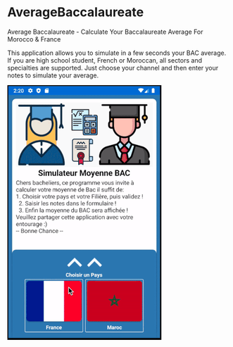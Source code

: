 # AverageBaccalaureate
Average Baccalaureate - Calculate Your Baccalaureate Average For Morocco &amp; France

This application allows you to simulate in a few seconds your BAC average. If you are high school student, French or Moroccan, all sectors and specialties are supported. Just choose your channel and then enter your notes to simulate your average.



![Android Working](https://github.com/zappirzada/AverageBaccalaureate/blob/master/Working_GIF.gif)

